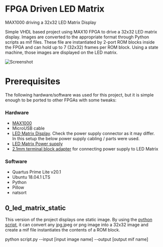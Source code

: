 # FPGA Driven LED Matrix
MAX1000 driving a 32x32 LED Matrix Display

Simple VHDL based project using MAX10 FPGA to drive a 32x32 LED matrix display. 
Images are converted to the appropriate format through Python scripts as mif files.
These file are instantiated by 2-port ROM blocks inside the FPGA and can hold up to 7 (32x32) frames per ROM block.
Using a state machine, those images are displayed on the LED matrix.

![Screenshot](https://github.com/dkolosov93/led_matrix/blob/main/images/pic1.jpg)


# Prerequisites
The following hardware/software was used for this project, but it is simple enough to be ported to other FPGAs with some tweaks:
### Hardware
- [MAX1000](https://shop.trenz-electronic.de/en/TEI0001-03-08-C8-MAX1000-IoT-Maker-Board-8KLE-8-MByte-RAM)
- MicroUSB cable
- [LED Matrix Display](https://thepihut.com/products/32x32-rgb-led-matrix-panel-6mm-pitch?variant=27739411729&currency=GBP&utm_medium=product_sync&utm_source=google&utm_content=sag_organic&utm_campaign=sag_organic&gclid=Cj0KCQjw2NyFBhDoARIsAMtHtZ4h8AMRyu3QsWzDIOZZgLt8Mgkuh4T4Zq-TJBWLvsIAP4Rvqo-6qPYaAts3EALw_wcB). Check the power supply connector as it may differ. In this setup the below power supply cabling / parts were used.
- [LED Matrix Power supply](https://www.mouser.co.uk/ProductDetail/MEAN-WELL/GS18A03-P1J?qs=9v8X2fPoQt7hYq3Z7%2Fgqlw%3D%3D)
- [2.1mm terminal block adapter](https://thepihut.com/products/female-dc-power-adapter-2-1mm-jack-to-screw-terminal-block) for connecting power supply to LED Matrix  
### Software
- Quartus Prime Lite v20.1
- Ubuntu 18.04.1 LTS
- Python
- Pillow
- natsort

## 0_led_matrix_static
This version of the project displays one static image.
By using the [python script](https://github.com/dkolosov93/led_matrix/tree/main/0_led_matrix_static/png_to_mif%20script), it can convert any jpg,jpeg or png image into a 32x32 image and create a mif file instantiates the contents of a ROM block.

python script.py --input [input image name] --output [output mif name]

 <!--
## 1_led_matrix_animated
This version of the project can display multiple frames, in animated fashion.
GIFs are ideal for this. First it is required to split a GIF into multiple images with [python script] (a) 
Then, by running [python script2], up to 7 frames can be converted and stored in a mif file. Limitations is by internal ROM block.
Future work could store data in external memory.
-->




